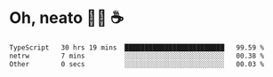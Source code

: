 # Oh, neato 🧑‍💻 ☕

<!--START_SECTION:waka-->

```txt
TypeScript   30 hrs 19 mins  █████████████████████████   99.59 %
netrw        7 mins          ░░░░░░░░░░░░░░░░░░░░░░░░░   00.38 %
Other        0 secs          ░░░░░░░░░░░░░░░░░░░░░░░░░   00.03 %
```

<!--END_SECTION:waka-->
